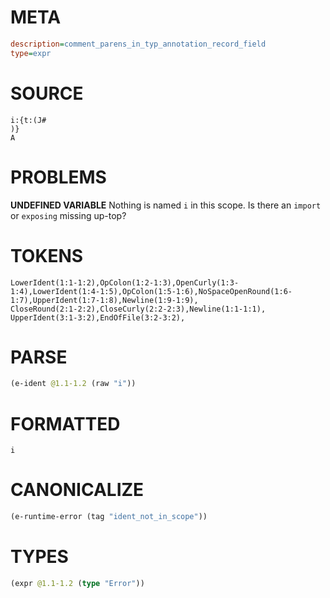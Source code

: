 # META
~~~ini
description=comment_parens_in_typ_annotation_record_field
type=expr
~~~
# SOURCE
~~~roc
i:{t:(J#
)}
A
~~~
# PROBLEMS
**UNDEFINED VARIABLE**
Nothing is named `i` in this scope.
Is there an `import` or `exposing` missing up-top?

# TOKENS
~~~zig
LowerIdent(1:1-1:2),OpColon(1:2-1:3),OpenCurly(1:3-1:4),LowerIdent(1:4-1:5),OpColon(1:5-1:6),NoSpaceOpenRound(1:6-1:7),UpperIdent(1:7-1:8),Newline(1:9-1:9),
CloseRound(2:1-2:2),CloseCurly(2:2-2:3),Newline(1:1-1:1),
UpperIdent(3:1-3:2),EndOfFile(3:2-3:2),
~~~
# PARSE
~~~clojure
(e-ident @1.1-1.2 (raw "i"))
~~~
# FORMATTED
~~~roc
i
~~~
# CANONICALIZE
~~~clojure
(e-runtime-error (tag "ident_not_in_scope"))
~~~
# TYPES
~~~clojure
(expr @1.1-1.2 (type "Error"))
~~~
